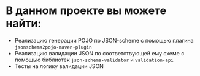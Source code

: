 # В данном проекте вы можете найти:
* Реализацию генерации POJO по JSON-scheme с помощью плагина `jsonschema2pojo-maven-plugin`
* Реализацию валидации JSON по соответствующей ему схеме с помощью библиотек `json-schema-validator` и `validation-api`
* Тесты на логику валидации JSON